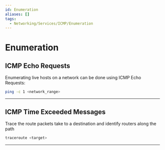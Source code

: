 ```yaml
---
id: Enumeration
aliases: []
tags:
  - Networking/Services/ICMP/Enumeration
---
```


# Enumeration

<!-- ICMP Echo Requests {{{-->
## ICMP Echo Requests

Enumerating live hosts on a network can be done using ICMP Echo Requests:

```sh
ping -c 1 <network_range>
```

___

<!-- }}} -->

<!-- ICMP Time Exceeded Messages {{{-->
## ICMP Time Exceeded Messages

Trace the route packets take to a destination and identify routers along the
path

```sh
traceroute <target>
```

___

<!-- }}} -->
